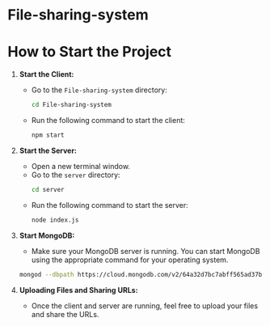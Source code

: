 # File-sharing-system
# How to Start the Project

1. **Start the Client:**
    - Go to the `File-sharing-system` directory:
      ```bash
      cd File-sharing-system
      ```
    - Run the following command to start the client:
      ```bash
      npm start
      ```

2. **Start the Server:**
    - Open a new terminal window.
    - Go to the `server` directory:
      ```bash
      cd server
      ```
    - Run the following command to start the server:
      ```bash
      node index.js
      ```

3. **Start MongoDB:**
    - Make sure your MongoDB server is running. You can start MongoDB using the appropriate command for your operating system.
    ``` bash
    mongod --dbpath https://cloud.mongodb.com/v2/64a32d7bc7abff565ad37bad#/clusters


4. **Uploading Files and Sharing URLs:**
    - Once the client and server are running, feel free to upload your files and share the URLs.

